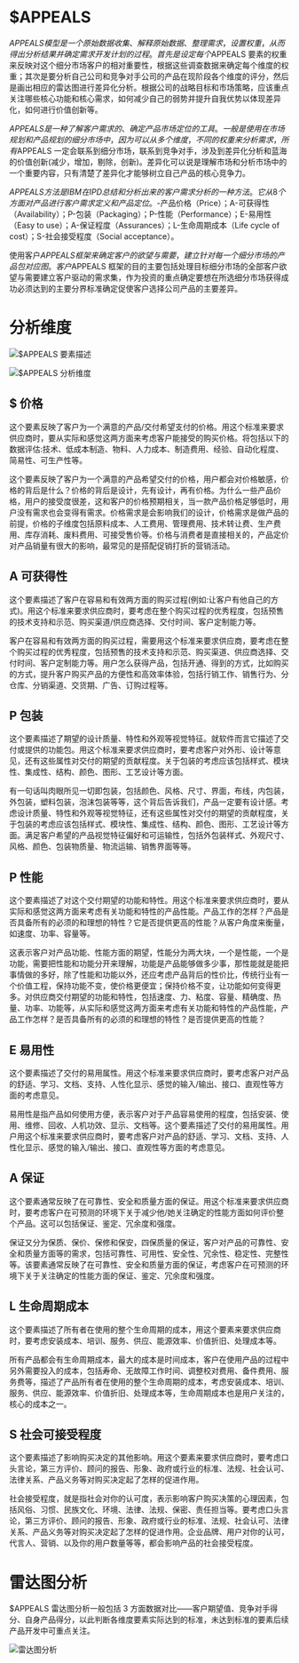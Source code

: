 # $APPEALS

$APPEALS 模型是一个原始数据收集、解释原始数据、整理需求，设置权重，从而得出分析结果并确定需求开发计划的过程。首先是设定每个$APPEALS 要素的权重来反映对这个细分市场客户的相对重要性，根据这些调查数据来确定每个维度的权重；其次是要分析自己公司和竞争对手公司的产品在现阶段各个维度的评分，然后是画出相应的雷达图进行差异化分析。根据公司的战略目标和市场策略，应该重点关注哪些核心功能和核心需求，如何减少自己的弱势并提升自我优势以体现差异化，如何进行价值创新等。

$APPEALS 是一种了解客户需求的、确定产品市场定位的工具。一般是使用在市场规划和产品规划的细分市场中，因为可以从多个维度，不同的权重来分析需求，所有$APPEALS 一定会联系到细分市场，联系到竞争对手，涉及到差异化分析和蓝海的价值创新(减少，增加，剔除，创新)。差异化可以说是理解市场和分析市场中的一个重要内容，只有清楚了差异化才能够树立自己产品的核心竞争力。

$APPEALS方法是IBM在IPD总结和分析出来的客户需求分析的一种方法。它从8个方面对产品进行客户需求定义和产品定位。$-产品价格（Price）；A-可获得性（Availability）；P-包装（Packaging）；P-性能（Performance）；E-易用性（Easy to use）；A-保证程度（Assurances）；L-生命周期成本（Life cycle of cost）；S-社会接受程度（Social acceptance）。

使用客户$APPEALS框架来确定客户的欲望与需要，建立针对每一个细分市场的产品包对应图。客户$APPEALS 框架的目的主要包括处理目标细分市场的全部客户欲望与需要建立客户驱动的需求集，作为投资的重点确定要想在所选细分市场获得成功必须达到的主要分界标准确定促使客户选择公司产品的主要差异。

# 分析维度

![$APPEALS 要素描述](https://assets.ng-tech.icu/item/20230616211516.png)

![$APPEALS 分析维度](https://assets.ng-tech.icu/item/20230616211423.png)

## $ 价格

这个要素反映了客户为一个满意的产品/交付希望支付的价格。用这个标准来要求供应商时，要从实际和感觉这两方面来考虑客户能接受的购买价格。将包括以下的数据评估:技术、低成本制造、物料、人力成本、制造费用、经验、自动化程度、简易性、可生产性等。

这个要素反映了客户为一个满意的产品希望交付的价格，用户都会对价格敏感，价格的背后是什么？价格的背后是设计，先有设计，再有价格。为什么一些产品价格，用户的接受度很差，这和客户的价格预期相关，当一款产品价格足够低时，用户没有需求也会变得有需求。价格需求是会影响我们的设计，价格需求是做产品的前提，价格的子维度包括原料成本、人工费用、管理费用、技术转让费、生产费用、库存消耗、废料费用、可接受售价等。价格与消费者是直接相关的，产品定价对产品销量有很大的影响，最常见的是搭配促销打折的营销活动。

## A 可获得性

这个要素描述了客户在容易和有效两方面的购买过程(例如:让客户有他自己的方式)。用这个标准来要求供应商时，要考虑在整个购买过程的优秀程度，包括预售的技术支持和示范、购买渠道/供应商选择、交付时间、客户定制能力等。

客户在容易和有效两方面的购买过程，需要用这个标准来要求供应商，要考虑在整个购买过程的优秀程度，包括预售的技术支持和示范、购买渠道、供应商选择、交付时间、客户定制能力等。用户怎么获得产品，包括开通、得到的方式，比如购买的方式，提升客户购买产品的方便性和高效率体验，包括行销工作、销售行为、分仓库、分销渠道、交货期、广告、订购过程等。

## P 包装

这个要素描述了期望的设计质量、特性和外观等视觉特征。就软件而言它描述了交付或提供的功能包。用这个标准来要求供应商时，要考虑客户对外形、设计等意见，还有这些属性对交付的期望的贡献程度。关于包装的考虑应该包括样式、模块性、集成性、结构、颜色、图形、工艺设计等方面。

有一句话叫肉眼所见一切即包装，包括颜色、风格、尺寸、界面，布线，内包装，外包装，塑料包装，泡沫包装等等，这个背后告诉我们，产品一定要有设计感。考虑设计质量、特性和外观等视觉特征，还有这些属性对交付的期望的贡献程度，关于包装的考虑应该包括样式、模块性、集成性、结构、颜色、图形、工艺设计等方面。满足客户希望的产品视觉特征偏好和可运输性，包括外包装样式、外观尺寸、风格、颜色、包装物质量、物流运输、销售界面等等。

## P 性能

这个要素描述了对这个交付期望的功能和特性。用这个标准来要求供应商时，要从实际和感觉这两方面来考虑有关功能和特性的产品性能。产品工作的怎样？产品是否具备所有的必须的和理想的特性？它是否提供更高的性能？从客户角度来衡量，如速度、功率、容量等。

这表示客户对产品功能、性能方面的期望，性能分为两大块，一个是性能，一个是功能，需要把性能和功能分开来理解，功能是产品能够做多少事，那性能就是能把事情做的多好，除了性能和功能以外，还应考虑产品背后的性价比，传统行业有一个价值工程，保持功能不变，使价格更便宜；保持价格不变，让功能如何变得更多。对供应商交付期望的功能和特性，包括速度、力、粘度、容量、精确度、热量、功率、功能等，从实际和感觉这两方面来考虑有关功能和特性的产品性能，产品工作怎样？是否具备所有的必须的和理想的特性？是否提供更高的性能？

## E 易用性

这个要素描述了交付的易用属性。用这个标准来要求供应商时，要考虑客户对产品的舒适、学习、文档、支持、人性化显示、感觉的输入/输出、接口、直观性等方面的考虑意见。

易用性是指产品如何使用方便，表示客户对于产品容易使用的程度，包括安装、使用、维修、回收、人机功效、显示、文档等。这个要素描述了交付的易用属性。用户用这个标准来要求供应商时，要考虑客户对产品的舒适、学习、文档、支持、人性化显示、感觉的输入/输出、接口、直观性等方面的考虑意见。

## A 保证

这个要素通常反映了在可靠性、安全和质量方面的保证。用这个标准来要求供应商时，要考虑客户在可预测的环境下关于减少他/她关注确定的性能方面如何评价整个产品。这可以包括保证、鉴定、冗余度和强度。

保证又分为保质、保价、保修和保安，四保质量的保证，客户对产品的可靠性、安全和质量方面等的需求，包括可靠性、可用性、安全性、冗余性、稳定性、完整性等。该要素通常反映了在可靠性、安全和质量方面的保证，考虑客户在可预测的环境下关于关注确定的性能方面的保证、鉴定、冗余度和强度。

## L 生命周期成本

这个要素描述了所有者在使用的整个生命周期的成本，用这个要素来要求供应商时，要考虑安装成本、培训、服务、供应、能源效率、价值折旧、处理成本等。

所有产品都会有生命周期成本，最大的成本是时间成本，客户在使用产品的过程中另外需要投入的成本，包括寿命、无故障工作时间、调整校对费用、备件费用、服务费等，描述了产品所有者在使用的整个生命周期的成本，考虑安装成本、培训、服务、供应、能源效率、价值折旧、处理成本等，生命周期成本也是用户关注的，核心的成本之一。

## S 社会可接受程度

这个要素描述了影响购买决定的其他影响。用这个要素来要求供应商时，要考虑口头言论，第三方评价、顾问的报告、形象、政府或行业的标准、法规、社会认可、法律关系、产品义务等对购买决定起了怎样的促进作用。

社会接受程度，就是指社会对你的认可度，表示影响客户购买决策的心理因素，包括风俗、习惯、民族文化、环境、法律、法规、保密、责任担当等。要考虑口头言论，第三方评价、顾问的报告、形象、政府或行业的标准、法规、社会认可、法律关系、产品义务等对购买决定起了怎样的促进作用。企业品牌、用户对你的认可，代言人、营销、以及你的用户数量等等，都会影响产品的社会接受程度。

# 雷达图分析

$APPEALS 雷达图分析一般包括 3 方面数据对比——客户期望值、竞争对手得分、自身产品得分，以此判断各维度要素实际达到的标准，未达到标准的要素后续产品开发中可重点关注。

![雷达图分析](https://assets.ng-tech.icu/item/20230616211732.png)
